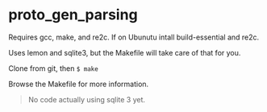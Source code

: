 # proto_gen_parsing

Requires gcc, make, and re2c. If on Ubunutu intall build-essential and re2c.

Uses lemon and sqlite3, but the Makefile will take care of that for you.

Clone from git, then `$ make`

Browse the Makefile for more information.

>No code actually using sqlite 3 yet.
